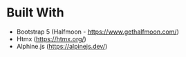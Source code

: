 # Built With

- Bootstrap 5 (Halfmoon - https://www.gethalfmoon.com/)
- Htmx (https://htmx.org/)
- Alphine.js (https://alpinejs.dev/)
